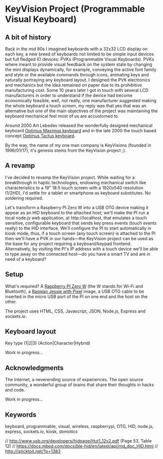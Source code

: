 # KeyVision Project (Programmable Visual Keyboard)

## A bit of history
Back in the mid 80s I imagined keyboards with a 32x32 LCD display on each key, a new breed of keyboards not limited to be simple input devices but full fledged IO devices: PVKs (Programmable Visual Keyboards). PVKs where meant to provide visual feedback on the system state by changing the mini displays dynamically, for example, conveying the active font family and style or the available commands through icons, animating keys and naturally portraying any keyboard layout. I designed the PVK electronics and mechanics but the idea remained on paper due to its prohibitive manufacturing cost. Some 10 years later I got in touch with several LCD manufacturers in order to understand if the device had become economically feasible, well, not really, one manufacturer suggested making the whole keyboard a touch screen, my reply was that yes that was an alternative but one of the main objectives of the project was maintaining the keyboard mechanical feel most of us are accustomed to.

Around 2000 Art Lebedev released the wonderfully designed mechanical keyboard [Optimus Maximus keyboard](https://www.artlebedev.com/optimus/maximus/) and in the late 2000 the touch based concept [Optimus Tactus keyboard](https://www.artlebedev.com/optimus/tactus/).

By the way, the name of my one man company is KeyVisions (founded in 1996/01/17), it's genesis stems from the KeyVision project ;).

## A revamp
I've decided to revamp the KeyVision project. While waiting for a breakthrough in haptic technologies, endowing mechanical switch like characteristics to a 19" 18:5 touch screen with a 1920x540 resolution (1/2HD), I'd settle for a tablet or smartphone as keyboard substitutes. No soldering required.

Let's transform a Raspberry PI Zero W into a USB OTG device making it appear as an HID keyboard to the attached host; we'll make the PI run a local node.js web application, at http://localhost, that emulates a touch sensitive, configurable keyboard that sends key press events (touch events really) to the HID interface. We'll configure the PI to start automatically in kiosk mode, thus, if a touch screen (any touch screen) is attached to the PI then we'll have a PVK in our hands—the KeyVision project can be used as the base for any project requiring a keyboard/keypad frontend. Alternatively, by visiting the PI's IP address with a touch device we'll be able to type away on the connected host—do you have a smart TV and are in need of a keyboard?

## Setup
What's required? A [Raspberry PI Zero W](https://www.raspberrypi.org/products/pi-zero-w/) (the W stands for Wi-Fi and Bluetooth), a [Raspian Jessie with Pixel](https://www.raspberrypi.org/downloads/raspbian/) image, a USB OTG cable to be inserted in the micro USB port of the PI on one end and the host on the other.

The project uses HTML, CSS, Javascript, JSON, Node.js, Express and sockets.io.

## Keyboard layout

Key type (1|2|3) (Action|Character|Hybrid)

Work in progress...

## Acknowledgments
The Internet, a neverending source of experiences. The open source community, a wonderful group of brains that share their thoughts in hacks and code.

Work in progress...

## Keywords
keyboard, programmable, visual, wireless, raspberrypi, OTG, HID, node.js, express, sockets.io, kiosk, domotics

// http://www.usb.org/developers/hidpage/Hut1_12v2.pdf (Page 53, Table 12)
// https://docs.mbed.com/docs/ble-hid/en/latest/api/md_doc_HID.html
// http://isticktoit.net/?p=1383


